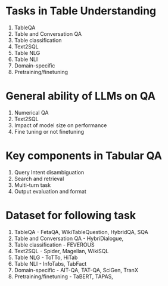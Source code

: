 # Tasks in Table Understanding

1. TableQA
2. Table and Conversation QA
3. Table classification
4. Text2SQL
5. Table NLG
6. Table NLI
7. Domain-specific
8. Pretraining/finetuning

# General ability of LLMs on QA

1. Numerical QA
2. Text2SQL
3. Impact of model size on performance
4. Fine tuning or not finetuning

# Key components in Tabular QA

1. Query Intent disambiguation
2. Search and retrieval
3. Multi-turn task
4. Output evaluation and format

# Dataset for following task

1. TableQA - FetaQA, WikiTableQuestion, HybridQA, SQA
2. Table and Conversation QA - HybriDialogue, 
3. Table classification - FEVEROUS
4. Text2SQL - Spider, Magellan, WikiSQL
5. Table NLG - ToTTo, HiTab
6. Table NLI - InfoTabs, TabFact
7. Domain-specific - AIT-QA, TAT-QA, SciGen, TranX
8. Pretraining/finetuning - TaBERT, TAPAS, 